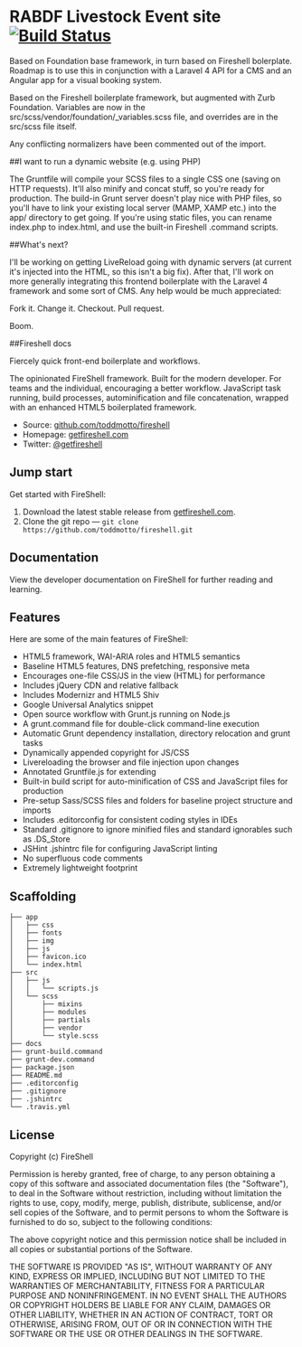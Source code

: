 # RABDF Livestock Event site [![Build Status](https://travis-ci.org/toddmotto/fireshell.png)](https://travis-ci.org/toddmotto/fireshell)

Based on Foundation base framework, in turn based on Fireshell bolerplate. Roadmap is to use this in conjunction with a Laravel 4 API for a CMS and an Angular app for a visual booking system.

Based on the Fireshell boilerplate framework, but augmented with Zurb Foundation. Variables are now in the src/scss/vendor/foundation/_variables.scss file, and overrides are in the src/scss file itself.

Any conflicting normalizers have been commented out of the import.

##I want to run a dynamic website (e.g. using PHP)

The Gruntfile will compile your SCSS files to a single CSS one (saving on HTTP requests). It'll also minify and concat stuff, so you're ready for production.
The build-in Grunt server doesn't play nice with PHP files, so you'll have to link your existing local server (MAMP, XAMP etc.) into the app/ directory to get going.
If you're using static files, you can rename index.php to index.html, and use the built-in Fireshell .command scripts.

##What's next?

I'll be working on getting LiveReload going with dynamic servers (at current it's injected into the HTML, so this isn't a big fix). After that, I'll work on more generally integrating this frontend boilerplate with the Laravel 4 framework and some sort of CMS. Any help would be much appreciated:

Fork it.
Change it.
Checkout.
Pull request.

Boom.

##Fireshell docs

Fiercely quick front-end boilerplate and workflows.

The opinionated FireShell framework. Built for the modern developer. For teams and the individual, encouraging a better workflow. JavaScript task running, build processes, autominification and file concatenation, wrapped with an enhanced HTML5 boilerplated framework.

* Source: [github.com/toddmotto/fireshell](http://github.com/toddmotto/fireshell)
* Homepage: [getfireshell.com](http://getfireshell.com)
* Twitter: [@getfireshell](http://twitter.com/getfireshell)

## Jump start

Get started with FireShell:

1. Download the latest stable release from
   [getfireshell.com](http://getfireshell.com).
2. Clone the git repo — `git clone
   https://github.com/toddmotto/fireshell.git`

## Documentation

View the developer documentation on FireShell for further reading and learning.

## Features

Here are some of the main features of FireShell:

* HTML5 framework, WAI-ARIA roles and HTML5 semantics
* Baseline HTML5 features, DNS prefetching, responsive meta
* Encourages one-file CSS/JS in the view (HTML) for performance
* Includes jQuery CDN and relative fallback
* Includes Modernizr and HTML5 Shiv
* Google Universal Analytics snippet
* Open source workflow with Grunt.js running on Node.js
* A grunt.command file for double-click command-line execution
* Automatic Grunt dependency installation, directory relocation and grunt tasks
* Dynamically appended copyright for JS/CSS
* Livereloading the browser and file injection upon changes
* Annotated Gruntfile.js for extending
* Built-in build script for auto-minification of CSS and JavaScript files for production
* Pre-setup Sass/SCSS files and folders for baseline project structure and imports
* Includes .editorconfig for consistent coding styles in IDEs
* Standard .gitignore to ignore minified files and standard ignorables such as .DS_Store
* JSHint .jshintrc file for configuring JavaScript linting
* No superfluous code comments
* Extremely lightweight footprint

## Scaffolding

````
├── app
│   ├── css
│   ├── fonts
│   ├── img
│   ├── js
│   ├── favicon.ico
│   └── index.html
├── src
│   ├── js
│   │   └── scripts.js
│   └── scss
│       ├── mixins
│       ├── modules
│       ├── partials
│       ├── vendor
│       └── style.scss
├── docs
├── grunt-build.command
├── grunt-dev.command
├── package.json
├── README.md
├── .editorconfig
├── .gitignore
├── .jshintrc
└── .travis.yml
````

## License

Copyright (c) FireShell

Permission is hereby granted, free of charge, to any person obtaining a copy of
this software and associated documentation files (the "Software"), to deal in
the Software without restriction, including without limitation the rights to
use, copy, modify, merge, publish, distribute, sublicense, and/or sell copies
of the Software, and to permit persons to whom the Software is furnished to do
so, subject to the following conditions:

The above copyright notice and this permission notice shall be included in all
copies or substantial portions of the Software.

THE SOFTWARE IS PROVIDED "AS IS", WITHOUT WARRANTY OF ANY KIND, EXPRESS OR
IMPLIED, INCLUDING BUT NOT LIMITED TO THE WARRANTIES OF MERCHANTABILITY,
FITNESS FOR A PARTICULAR PURPOSE AND NONINFRINGEMENT. IN NO EVENT SHALL THE
AUTHORS OR COPYRIGHT HOLDERS BE LIABLE FOR ANY CLAIM, DAMAGES OR OTHER
LIABILITY, WHETHER IN AN ACTION OF CONTRACT, TORT OR OTHERWISE, ARISING FROM,
OUT OF OR IN CONNECTION WITH THE SOFTWARE OR THE USE OR OTHER DEALINGS IN THE
SOFTWARE.
